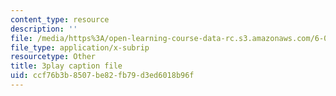 ```yaml
---
content_type: resource
description: ''
file: /media/https%3A/open-learning-course-data-rc.s3.amazonaws.com/6-004-computation-structures-spring-2017/ccf76b3b8507be82fb79d3ed6018b96f_dLeI7A7VezQ.srt
file_type: application/x-subrip
resourcetype: Other
title: 3play caption file
uid: ccf76b3b-8507-be82-fb79-d3ed6018b96f
---
```

